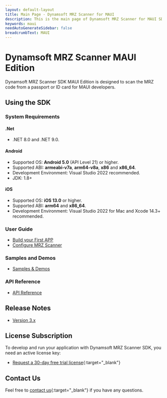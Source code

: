 ```yaml
---
layout: default-layout
title: Main Page - Dynamsoft MRZ Scanner for MAUI
description: This is the main page of Dynamsoft MRZ Scanner for MAUI SDK.
keywords: maui
needAutoGenerateSidebar: false
breadcrumbText: MAUI
---
```


# Dynamsoft MRZ Scanner MAUI Edition

Dynamsoft MRZ Scanner SDK MAUI Edition is designed to scan the MRZ code from a passport or ID card for MAUI developers.

## Using the SDK

### System Requirements

#### .Net

- .NET 8.0 and .NET 9.0.

#### Android

- Supported OS: **Android 5.0** (API Level 21) or higher.
- Supported ABI: **armeabi-v7a**, **arm64-v8a**, **x86** and **x86_64**.
- Development Environment: Visual Studio 2022 recommended.
- JDK: 1.8+

#### iOS

- Supported OS: **iOS 13.0** or higher.
- Supported ABI: **arm64** and **x86_64**.
- Development Environment: Visual Studio 2022 for Mac and Xcode 14.3+ recommended.

### User Guide

- [Build your First APP](user-guide/index.md)
- [Configure MRZ Scanner](user-guide/configure-mrz-scanner.md)

### Samples and Demos

- [Samples & Demos](samples/index.md)

### API Reference

- [API Reference](./api-reference/index.md)

## Release Notes

- [Version 3.x](release-notes/maui-3.html)

## License Subscription

To develop and run your application with Dynamsoft MRZ Scanner SDK, you need an active license key:

- [Request a 30-day free trial license](https://www.dynamsoft.com/customer/license/trialLicense?utm_source=docs&product=mrz&package=maui){:target="_blank"}

## Contact Us

Feel free to [contact us](https://www.dynamsoft.com/company/customer-service/#contact){:target="_blank"} if you have any questions.
